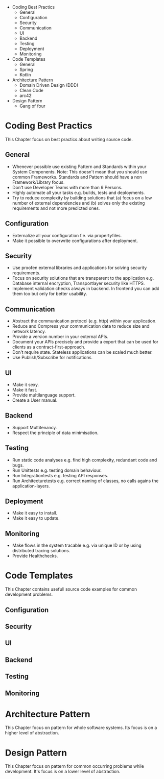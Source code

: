- Coding Best Practics
  - General
  - Configuration
  - Security
  - Communication
  - UI
  - Backend
  - Testing
  - Deployment
  - Monitoring
- Code Templates
  - General
  - Spring
  - Kotlin
- Architecture Pattern
  - Domain Driven Design (DDD)
  - Clean Code
  - arc42
- Design Pattern
  - Gang of four

# Coding Best Practics
This Chapter focus on best practics about writing source code. 
## General
-	Whenever possible use existing Pattern and Standards within your System Components. Note: This doesn't mean that you should use common Frameworks. Standards and Pattern should have a non Framework/Library focus.
- Don't use Developer Teams with more than 6 Persons.
-	Highly automate all your tasks e.g. builds, tests and deployments.
- Try to reduce complexity by building solutions that (a) focus on a low number of external dependencies and (b) solves only the existing requirements and not more predicted ones.
## Configuration
-	Externalize all your configuration f.e. via propertyfiles.
-	Make it possible to overwrite configurations after deployment.
## Security
-	Use proofen external libraries and applications for solving security requirements.
- Focus on security solutions that are transparent to the application e.g. Database internal encryption, Transportlayer security like HTTPS.
- Implement validation checks	always in backend. In frontend you can add them too but only for better usability. 
## Communication
- Abstract the communication protocol (e.g. http) within your application.
-	Reduce and Compress your communication data to reduce size and network latency.
-	Provide a version number in your external APIs.
-	Document your APIs precisely and provide a export that can be used for clients as a contract-first-approach.
- Don't require state. Stateless applications can be scaled much better.
-	Use Publish/Subscribe for notifications.
## UI
-	Make it sexy.
-	Make it fast.
-	Provide multilanguage support.
-	Create a User manual.
## Backend
-	Support Multitenancy.
- Respect the principle of data minimisation.
## Testing
- Run static code analyses e.g. find high complexity, redundant code and bugs.
- Run Unittests e.g. testing domain behaviour.
- Run Integrationtests e.g. testing API responses.
- Run Architecturetests e.g. correct naming of classes, no calls agains the application-layers.
## Deployment
- Make it easy to install.
- Make it easy to update.
## Monitoring
-	Make flows in the system tracable e.g. via unique ID or by using distributed tracing solutions.
-	Provide Healthchecks.

# Code Templates
This Chapter contains usefull source code examples for common development problems.
## Configuration
## Security
## UI
## Backend
## Testing
## Monitoring

# Architecture Pattern
This Chapter focus on pattern for whole software systems. Its focus is on a higher level of abstraction. 

# Design Pattern
This Chapter focus on pattern for common occurring problems while development.  It's focus is on a lower level of abstraction.
